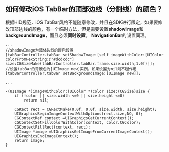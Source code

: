 ## 如何修改iOS TabBar的顶部边线（分割线）的颜色？
根据HID规范，iOS TabBar风格不能随意修改，并且在SDK进行限定，如果要修改顶部边线的颜色，有一个临时方法，但是需要设置**shadowImage**和**backgroundImage**，而且必须**同时设置**。 **NavigationBar**的设置同理。

```
...
//shadowImage为具体边线的颜色设置
[tabBarController.tabBar setShadowImage:[self imageWithColor:[UIColor colorFromHexString:@"#dcdcdc"] size:CGSizeMake(tabBarController.tabBar.frame.size.width,1.0f)]];
//设置tabBar的背景色为[UIImage new]实例，如果设置为nil则不起作用
[tabBarController.tabBar setBackgroundImage:[UIImage new]];
    
...
    
-(UIImage *)imageWithColor:(UIColor *)color size:(CGSize)size {
    if (!color || size.width <=0 || size.height <=0)
        return nil;

    CGRect rect = CGRectMake(0.0f, 0.0f, size.width, size.height);
    UIGraphicsBeginImageContextWithOptions(rect.size,NO, 0);
    CGContextRef context =UIGraphicsGetCurrentContext();
    CGContextSetFillColorWithColor(context, color.CGColor);
    CGContextFillRect(context, rect);
    UIImage *image =UIGraphicsGetImageFromCurrentImageContext();
    UIGraphicsEndImageContext();
    return image;
}
```


